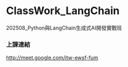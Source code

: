 # ClassWork_LangChain
202508_Python與LangChain生成式AI開發實戰班

### 上課連結
http://meet.google.com/itw-ewsf-fum